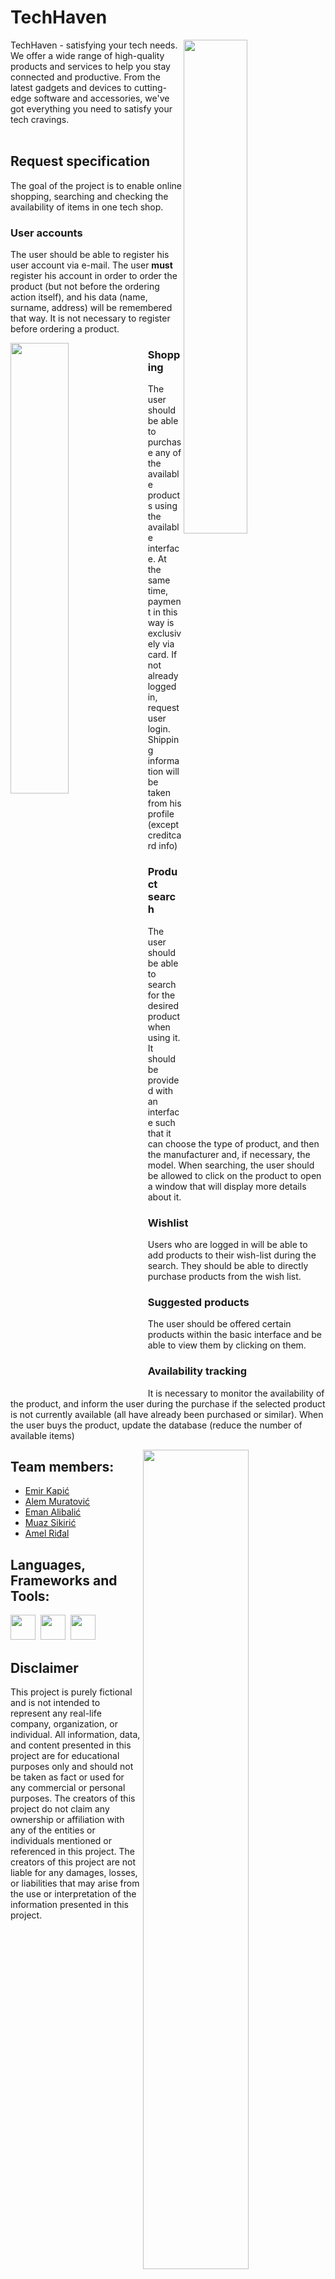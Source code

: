 # TechHaven

 <img src="https://user-images.githubusercontent.com/110246580/227355505-876ff6e2-59c6-4218-a767-20da93da9b79.png" width="45%" align="right"/>

TechHaven - satisfying your tech needs. We offer a wide range of high-quality products and services to help you stay connected and productive. From the latest gadgets and devices to cutting-edge software and accessories, we've got everything you need to satisfy your tech cravings.
<br/>
<br/>
## Request specification
The goal of the project is to enable online shopping, searching and checking the availability of items in one tech shop.

### User accounts
The user should be able to register his user account via e-mail. The user **must** register his account in order to order the product (but not before the ordering action itself), and his data (name, surname, address) will be remembered that way. It is not necessary to register before ordering a product.

<img src="https://user-images.githubusercontent.com/110246580/227356236-4ee1cfe6-09c8-46ed-a202-4dd067bc4e8e.png" width="43%" align="left"/>


### Shopping
The user should be able to purchase any of the available products using the available interface. At the same time, payment in this way is exclusively via card. If not already logged in, request user login.
Shipping information will be taken from his profile (except creditcard info)

### Product search
The user should be able to search for the desired product when using it. It should be provided with an interface such that it can choose the type of product, and then the manufacturer and, if necessary, the model. When searching, the user should be allowed to click on the product to open a window that will display more details about it.

### Wishlist
Users who are logged in will be able to add products to their wish-list during the search. They should be able to directly purchase products from the wish list.

### Suggested products
The user should be offered certain products within the basic interface and be able to view them by clicking on them.


### Availability tracking
It is necessary to monitor the availability of the product, and inform the user during the purchase if the selected product is not currently available (all have already been purchased or similar).
When the user buys the product, update the database (reduce the number of available items)

<img src="https://user-images.githubusercontent.com/110246580/227356357-ddb22f41-79c4-4180-af08-9ed9c7983fff.png" width="58%" align="right"/>

## Team members:
  * [Emir Kapić](https://github.com/EmirKapic)
  * [Alem Muratović](https://github.com/amuratovic2)
  * [Eman Alibalić](https://github.com/emanmane)
  * [Muaz Sikirić](https://github.com/msikiric1)
  * [Amel Riđal](https://github.com/AM37AM37)

## Languages, Frameworks and Tools:
<img src = 'https://user-images.githubusercontent.com/110246580/227356634-c34c6506-6292-4577-b1d0-0df4935cffa9.svg' height='40'/>&nbsp;
<img src = 'https://user-images.githubusercontent.com/110246580/227356676-ca9c805a-25cb-4f66-abea-dec76f7b7c71.svg' height='40'/>&nbsp;
<img src = "https://user-images.githubusercontent.com/110246580/227356926-4bea4bce-765a-441a-836a-95aff68c91ac.svg" height="40"/>


## Disclaimer
This project is purely fictional and is not intended to represent any real-life company, organization, or individual. All information, data, and content presented in this project are for educational purposes only and should not be taken as fact or used for any commercial or personal purposes. The creators of this project do not claim any ownership or affiliation with any of the entities or individuals mentioned or referenced in this project. The creators of this project are not liable for any damages, losses, or liabilities that may arise from the use or interpretation of the information presented in this project.
